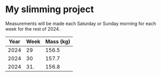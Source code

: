 # My slimming project

Measurements will be made each Saturday or Sunday morning for each week for the rest of 2024.

| Year | Week | Mass (kg) |
| -----| ---- | --------- |
| 2024 | 29   | 156.5     |
| 2024 | 30   | 157.7     |
| 2024 | 31.  | 156.8     |

